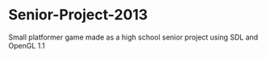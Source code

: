 Senior-Project-2013
===================

Small platformer game made as a high school senior project using SDL and OpenGL 1.1
